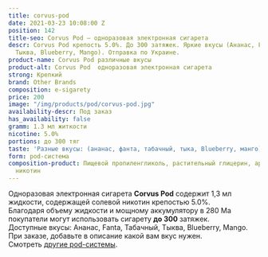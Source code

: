 ```yaml
---
title: corvus-pod
date: 2021-03-23 10:08:00 Z
position: 142
title-seo: Corvus Pod — одноразовая электронная сигарета
descr: Corvus Pod крепость 5.0%. До 300 затяжек. Яркие вкусы (Ананас, Fanta, Табачный,
  Тыква, Blueberry, Mango). Отправка по Украине.
product-name: Corvus Pod различные вкусы
product-alt: Corvus Pod  одноразовая электронная сигарета
strong: Крепкий
brand: Other Brands
composition: e-sigarety
price: 200
image: "/img/products/pod/corvus-pod.jpg"
availability-descr: Под заказ
has_availability: false
gramm: 1.3 мл житкости
nicotine: 5.0%
portions: до 300 тяг
taste: 'Разные вкусы: (ананас, фанта, табачный, тыка, Blueberry, манго)'
form: pod-система
composition-product: Пищевой пропиленгликоль, растительный глицерин, ароматизатор,
  никотин
---
```


Одноразовая электронная сигарета **Corvus Pod** содержит 1,3 мл жидкости, содержащей солевой никотин крепостью 5.0%.<br>
Благодаря объему жидкости и мощному аккумулятору в 280 Ма покупатели могут использовать сигарету **до 300** затяжек.<br>
Доступные вкусы: Ананас, Fanta, Табачный, Тыква, Blueberry, Mango.
При заказе, добавьте в описание какой вам вкус нужен.<br>
Смотреть [другие pod-системы](/elektronnye-sigarety).